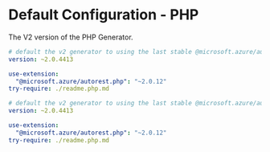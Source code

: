# Default Configuration - PHP

The V2 version of the PHP Generator.


``` yaml $(php) && preview
# default the v2 generator to using the last stable @microsoft.azure/autorest-core 
version: ~2.0.4413

use-extension:
  "@microsoft.azure/autorest.php": "~2.0.12"
try-require: ./readme.php.md
```

``` yaml $(php)
# default the v2 generator to using the last stable @microsoft.azure/autorest-core 
version: ~2.0.4413

use-extension:
  "@microsoft.azure/autorest.php": "~2.0.12"
try-require: ./readme.php.md
```